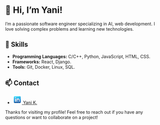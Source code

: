 # 👋 Hi, I’m Yani!

I’m a passionate software engineer specializing in AI, web development. I love solving complex problems and learning new technologies.

## 🔧 Skills

- **Programming Languages:** C/C++, Python, JavaScript, HTML, CSS.
- **Frameworks:** React, Django.
- **Tools:** Git, Docker, Linux, SQL.

## 📫 Contact

- <a href="https://www.linkedin.com/in/ykifadji/"> <img src="logo-linkedin.png" width="30"> Yani K.</a>

Thanks for visiting my profile! Feel free to reach out if you have any questions or want to collaborate on a project!
